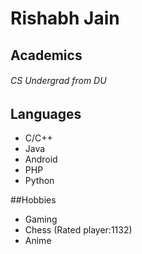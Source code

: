 # Rishabh Jain

## Academics

###### CS Undergrad from DU

## Languages

* C/C++
* Java
* Android
* PHP
* Python

##Hobbies

* Gaming
* Chess (Rated player:1132)
* Anime


